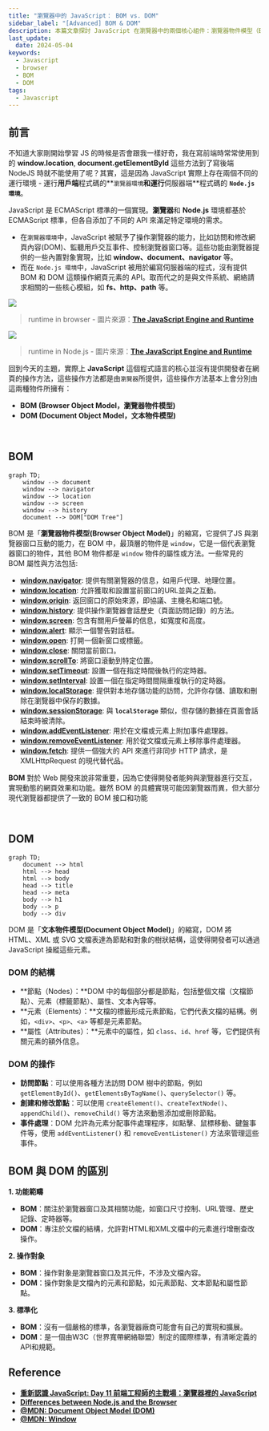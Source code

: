 ```yaml
---
title: "瀏覽器中的 JavaScript： BOM vs. DOM"
sidebar_label: "[Advanced] BOM & DOM"
description: 本篇文章探討 JavaScript 在瀏覽器中的兩個核心組件：瀏覽器物件模型（BOM）與文件物件模型（DOM）。本文章將解釋 BOM 和 DOM 的基本概念，以及它們在瀏覽器中如何被應用來與使用者界面互動。本文章旨在幫助 JS 初學者釐清，在不同執行環境下 JavaScript 的操作細節，特別是在瀏覽器環境中可使用的語法與操作。
last_update:
  date: 2024-05-04
keywords:
  - Javascript
  - browser
  - BOM
  - DOM
tags:
  - Javascript
---
```



## **前言**
不知道大家剛開始學習 JS 的時候是否會跟我一樣好奇，我在寫前端時常常使用到的 **window.location**, **document.getElementById** 這些方法到了寫後端 NodeJS 時就不能使用了呢？其實，這是因為 JavaScript 實際上存在兩個不同的運行環境 - 運行**用戶端**程式碼的**`瀏覽器環境`**和運行**伺服器端**程式碼的 **`Node.js 環境`**。

JavaScript 是 ECMAScript 標準的一個實現。**瀏覽器**和 **Node.js** 環境都基於 ECMAScript 標準，但各自添加了不同的 API 來滿足特定環境的需求。

- 在`瀏覽器環境`中，JavaScript 被賦予了操作瀏覽器的能力，比如訪問和修改網頁內容(DOM)、監聽用戶交互事件、控制瀏覽器窗口等。這些功能由瀏覽器提供的一些內置對象實現，比如 **window、document、navigator** 等。
- 而在 `Node.js 環境`中，JavaScript 被用於編寫伺服器端的程式，沒有提供 BOM 和 DOM 這類操作網頁元素的 API。取而代之的是與文件系統、網絡請求相關的一些核心模組，如 **fs、http、path** 等。

![](https://res.cloudinary.com/djtoo8orh/image/upload/v1714833655/Docusaurus%20Blog/JS/BOM%20vs.%20DOM/runtime_in_browser_perwq9.jpg)

> runtime in browser - 圖片來源：**[The JavaScript Engine and Runtime](https://medium.com/@firatatalay/the-javascript-engine-and-runtime-708a3e56736a)**


![](https://res.cloudinary.com/djtoo8orh/image/upload/v1714833654/Docusaurus%20Blog/JS/BOM%20vs.%20DOM/runtime_in_Node_csg3su.jpg)

> runtime in Node.js - 圖片來源：**[The JavaScript Engine and Runtime](https://medium.com/@firatatalay/the-javascript-engine-and-runtime-708a3e56736a)**


回到今天的主題，實際上 **JavaScript** 這個程式語言的核心並沒有提供開發者在網頁的操作方法，這些操作方法都是由`瀏覽器`所提供，這些操作方法基本上會分別由這兩種物件所擁有：

- **BOM (Browser Object Model，瀏覽器物件模型)**
- **DOM (Document Object Model，文本物件模型)**


<br/>


## **BOM**

```mermaid
graph TD;
    window --> document
    window --> navigator
    window --> location
    window --> screen
    window --> history
    document --> DOM["DOM Tree"]

```

BOM 是「**瀏覽器物件模型(Browser Object Model)**」的縮寫，它提供了JS 與瀏覽器窗口互動的能力，在 BOM 中，最頂層的物件是 `window`，它是一個代表瀏覽器窗口的物件，其他 BOM 物件都是 `window` 物件的屬性或方法。一些常見的 BOM 屬性與方法包括:

- **[window.navigator](https://developer.mozilla.org/en-US/docs/Web/API/Window/navigator)**: 提供有關瀏覽器的信息，如用戶代理、地理位置。
- **[window.location](https://developer.mozilla.org/en-US/docs/Web/API/Window/location)**: 允許獲取和設置當前窗口的URL並與之互動。
- **[window.origin](https://developer.mozilla.org/en-US/docs/Web/API/Window/origin)**: 返回窗口的原始來源，即協議、主機名和端口號。
- **[window.history](https://developer.mozilla.org/en-US/docs/Web/API/Window/history)**: 提供操作瀏覽器會話歷史（頁面訪問記錄）的方法。
- **[window.screen](https://developer.mozilla.org/en-US/docs/Web/API/Window/screen)**: 包含有關用戶螢幕的信息，如寬度和高度。
- **[window.alert](https://developer.mozilla.org/en-US/docs/Web/API/Window/alert)**: 顯示一個警告對話框。
- **[window.open](https://developer.mozilla.org/en-US/docs/Web/API/Window/open)**: 打開一個新窗口或標籤。
- **[window.close](https://developer.mozilla.org/en-US/docs/Web/API/Window/close)**: 關閉當前窗口。
- **[window.scrollTo](https://developer.mozilla.org/en-US/docs/Web/API/Window/scrollTo)**: 將窗口滾動到特定位置。
- **[window.setTimeout](https://developer.mozilla.org/en-US/docs/Web/API/WindowOrWorkerGlobalScope/setTimeout)**: 設置一個在指定時間後執行的定時器。
- **[window.setInterval](https://developer.mozilla.org/en-US/docs/Web/API/WindowOrWorkerGlobalScope/setInterval)**: 設置一個在指定時間間隔重複執行的定時器。
- **[window.localStorage](https://developer.mozilla.org/en-US/docs/Web/API/Window/localStorage)**: 提供對本地存儲功能的訪問，允許你存儲、讀取和刪除在瀏覽器中保存的數據。
- **[window.sessionStorage](https://developer.mozilla.org/en-US/docs/Web/API/Window/sessionStorage)**: 與 **`localStorage`** 類似，但存儲的數據在頁面會話結束時被清除。
- **[window.addEventListener](https://developer.mozilla.org/en-US/docs/Web/API/EventTarget/addEventListener)**: 用於在文檔或元素上附加事件處理器。
- **[window.removeEventListener](https://developer.mozilla.org/en-US/docs/Web/API/EventTarget/removeEventListener)**: 用於從文檔或元素上移除事件處理器。
- **[window.fetch](https://developer.mozilla.org/en-US/docs/Web/API/WindowOrWorkerGlobalScope/fetch)**: 提供一個強大的 API 來進行非同步 HTTP 請求，是 XMLHttpRequest 的現代替代品。

**BOM** 對於 Web 開發來說非常重要，因為它使得開發者能夠與瀏覽器進行交互，實現動態的網頁效果和功能。雖然 BOM 的具體實現可能因瀏覽器而異，但大部分現代瀏覽器都提供了一致的 BOM 接口和功能


<br/>


## **DOM**

```mermaid
graph TD;
    document --> html
    html --> head
    html --> body
    head --> title
    head --> meta
    body --> h1
    body --> p
    body --> div

```

DOM 是「**文本物件模型(Document Object Model)**」的縮寫，DOM 將 HTML、XML 或 SVG 文檔表達為節點和對象的樹狀結構，這使得開發者可以通過 JavaScript 操縱這些元素。

### **DOM 的結構**

- **節點（Nodes）：**DOM 中的每個部分都是節點，包括整個文檔（文檔節點）、元素（標籤節點）、屬性、文本內容等。
- **元素（Elements）：**文檔的標籤形成元素節點，它們代表文檔的結構。例如，`<div>`、`<p>`、`<a>` 等都是元素節點。
- **屬性（Attributes）：**元素中的屬性，如 `class`、`id`、`href` 等，它們提供有關元素的額外信息。

### **DOM 的操作**

- **訪問節點**：可以使用各種方法訪問 DOM 樹中的節點，例如 `getElementById()`、`getElementsByTagName()`、`querySelector()` 等。
- **創建和修改節點**：可以使用 `createElement()`、`createTextNode()`、`appendChild()`、`removeChild()` 等方法來動態添加或刪除節點。
- **事件處理**：DOM 允許為元素分配事件處理程序，如點擊、鼠標移動、鍵盤事件等，使用 `addEventListener()` 和 `removeEventListener()` 方法來管理這些事件。

## **BOM 與 DOM 的區別**

**1. 功能範疇**

- **BOM**：關注於瀏覽器窗口及其相關功能，如窗口尺寸控制、URL管理、歷史記錄、定時器等。
- **DOM**：專注於文檔的結構，允許對HTML和XML文檔中的元素進行增刪查改操作。

**2. 操作對象**

- **BOM**：操作對象是瀏覽器窗口及其元件，不涉及文檔內容。
- **DOM**：操作對象是文檔內的元素和節點，如元素節點、文本節點和屬性節點。

**3. 標準化**

- **BOM**：沒有一個嚴格的標準，各瀏覽器廠商可能會有自己的實現和擴展。
- **DOM**：是一個由W3C（世界寬帶網絡聯盟）制定的國際標準，有清晰定義的API和規範。

## **Reference**

- **[重新認識 JavaScript: Day 11 前端工程師的主戰場：瀏覽器裡的 JavaScript](https://ithelp.ithome.com.tw/articles/10191666)**
- **[Differences between Node.js and the Browser](https://nodejs.org/en/learn/getting-started/differences-between-nodejs-and-the-browser#differences-between-nodejs-and-the-browser)**
- [**@MDN: Document Object Model (DOM)**](https://developer.mozilla.org/en-US/docs/Web/API/Document_Object_Model)
- [**@MDN: Window**](https://developer.mozilla.org/en-US/docs/Web/API/Window)